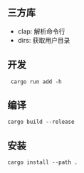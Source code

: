 ## 三方库
- clap: 解析命令行
- dirs: 获取用户目录

## 开发
```shell
 cargo run add -h
```

## 编译
```shell
cargo build --release
```

## 安装
```shell
cargo install --path .
```